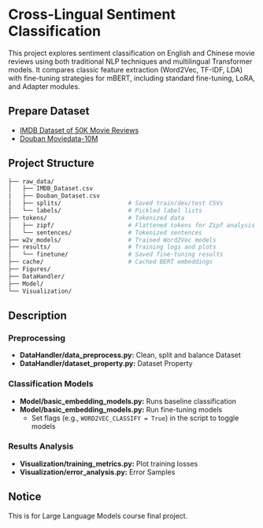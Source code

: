 # Cross-Lingual Sentiment Classification
This project explores sentiment classification on English and Chinese movie reviews using both traditional NLP techniques and multilingual Transformer models. It compares classic feature extraction (Word2Vec, TF-IDF, LDA) with fine-tuning strategies for mBERT, including standard fine-tuning, LoRA, and Adapter modules.
## Prepare Dataset
- [IMDB Dataset of 50K Movie Reviews](https://www.kaggle.com/datasets/lakshmi25npathi/imdb-dataset-of-50k-movie-reviews?resource=download)
- [Douban Moviedata-10M](https://moviedata.csuldw.com/)
## Project Structure
```bash
├── raw_data/
│   ├── IMDB_Dataset.csv
│   ├── Douban_Dataset.csv
│   ├── splits/                   # Saved train/dev/test CSVs
│   └── labels/                   # Pickled label lists
├── tokens/                       # Tokenized data
│   ├── zipf/                     # Flattened tokens for Zipf analysis
│   └── sentences/                # Tokenized sentences
├── w2v_models/                   # Trained Word2Vec models
├── results/                      # Training logs and plots
│   └── finetune/                 # Saved fine-tuning results
├── cache/                        # Cached BERT embeddings
├── Figures/
├── DataHandler/
├── Model/
└── Visualization/
```
## Description
### Preprocessing
- **DataHandler/data_preprocess.py:** Clean, split and balance Dataset
- **DataHandler/dataset_property.py:** Dataset Property

### Classification Models
- **Model/basic_embedding_models.py:** Runs baseline classification
- **Model/basic_embedding_models.py:** Run fine-tuning models
  - Set flags (e.g., `WORD2VEC_CLASSIFY = True`) in the script to toggle models

### Results Analysis
- **Visualization/training_metrics.py:** Plot training losses
- **Visualization/error_analysis.py:** Error Samples

## Notice

This is for Large Language Models course final project.

